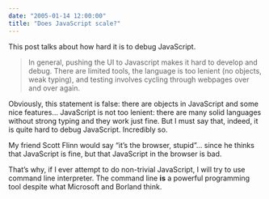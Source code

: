 ```yaml
---
date: "2005-01-14 12:00:00"
title: "Does JavaScript scale?"
---
```




This post talks about how hard it is to debug JavaScript.

>In general, pushing the UI to Javascript makes it hard to develop and debug. There are limited tools, the language is too lenient (no objects, weak typing), and testing involves cycling through webpages over and over again.



Obviously, this statement is false: there are objects in JavaScript and some nice features&hellip; JavaScript is not too lenient: there are many solid languages without strong typing and they work just fine. But I must say that, indeed, it is quite hard to debug JavaScript. Incredibly so.

My friend Scott Flinn would say &ldquo;it&rsquo;s the browser, stupid&rdquo;&hellip; since he thinks that JavaScript is fine, but that JavaScript in the browser is bad.

That&rsquo;s why, if I ever attempt to do non-trivial JavaScript, I will try to use command line interpreter. The command line __is__ a powerful programming tool despite what Microsoft and Borland think.

